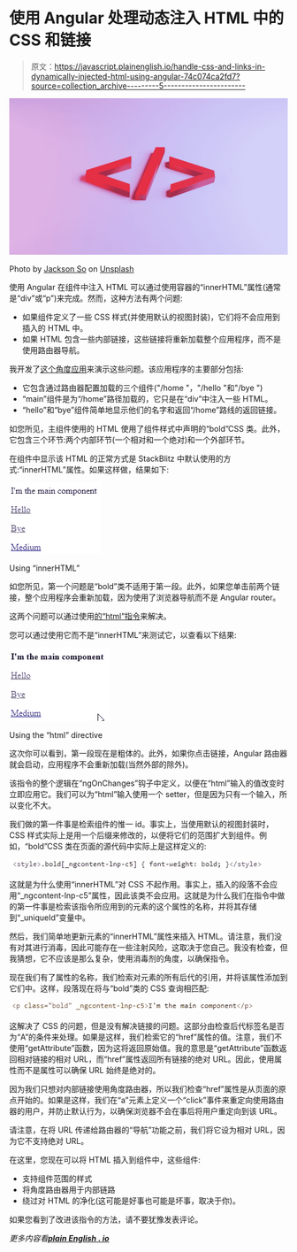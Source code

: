 # 使用 Angular 处理动态注入 HTML 中的 CSS 和链接

> 原文：<https://javascript.plainenglish.io/handle-css-and-links-in-dynamically-injected-html-using-angular-74c074ca2fd7?source=collection_archive---------5----------------------->

![](img/168182f09250e226e46176135b2f0704.png)

Photo by [Jackson So](https://unsplash.com/@jacksonsophat?utm_source=medium&utm_medium=referral) on [Unsplash](https://unsplash.com?utm_source=medium&utm_medium=referral)

使用 Angular 在组件中注入 HTML 可以通过使用容器的“innerHTML”属性(通常是“div”或“p”)来完成。然而，这种方法有两个问题:

*   如果组件定义了一些 CSS 样式(并使用默认的视图封装)，它们将不会应用到插入的 HTML 中。
*   如果 HTML 包含一些内部链接，这些链接将重新加载整个应用程序，而不是使用路由器导航。

我开发了[这个角度应用](https://stackblitz.com/edit/angular-rxe6rp)来演示这些问题。该应用程序的主要部分包括:

*   它包含通过路由器配置加载的三个组件("/home "，"/hello "和"/bye ")
*   “main”组件是为“/home”路径加载的，它只是在“div”中注入一些 HTML。
*   “hello”和“bye”组件简单地显示他们的名字和返回“/home”路线的返回链接。

如您所见，主组件使用的 HTML 使用了组件样式中声明的“bold”CSS 类。此外，它包含三个环节:两个内部环节(一个相对和一个绝对)和一个外部环节。

在组件中显示该 HTML 的正常方式是 StackBlitz 中默认使用的方式:“innerHTML”属性。如果这样做，结果如下:

![](img/cd886b0ab7d699d1faf623614ec42750.png)

Using “innerHTML”

如您所见，第一个问题是“bold”类不适用于第一段。此外，如果您单击前两个链接，整个应用程序会重新加载，因为使用了浏览器导航而不是 Angular router。

这两个问题可以通过使用[的“html”指令](https://stackblitz.com/edit/angular-rxe6rp?file=src%2Fapp%2Fhtml.directive.ts)来解决。

您可以通过使用它而不是“innerHTML”来测试它，以查看以下结果:

![](img/699c1047ef8abe856bbbec0fc3a2d027.png)

Using the “html” directive

这次你可以看到，第一段现在是粗体的。此外，如果你点击链接，Angular 路由器就会启动，应用程序不会重新加载(当然外部的除外)。

该指令的整个逻辑在“ngOnChanges”钩子中定义，以便在“html”输入的值改变时立即应用它。我们可以为“html”输入使用一个 setter，但是因为只有一个输入，所以变化不大。

我们做的第一件事是检索组件的惟一 id。事实上，当使用默认的视图封装时，CSS 样式实际上是用一个后缀来修改的，以便将它们的范围扩大到组件。例如，“bold”CSS 类在页面的源代码中实际上是这样定义的:

![](img/e62ec4b7caf82aa50a6446ca456f5b09.png)

这就是为什么使用“innerHTML”对 CSS 不起作用。事实上，插入的段落不会应用“_ngcontent-lnp-c5”属性，因此该类不会应用。这就是为什么我们在指令中做的第一件事是检索该指令所应用到的元素的这个属性的名称，并将其存储到“_uniqueId”变量中。

然后，我们简单地更新元素的“innerHTML”属性来插入 HTML。请注意，我们没有对其进行消毒，因此可能存在一些注射风险，这取决于您自己。我没有检查，但我猜想，它不应该是那么复杂，使用消毒剂的角度，以确保指令。

现在我们有了属性的名称，我们检索对元素的所有后代的引用，并将该属性添加到它们中。这样，段落现在将与“bold”类的 CSS 查询相匹配:

![](img/db943a0c3473d748f8338be3068b108c.png)

这解决了 CSS 的问题，但是没有解决链接的问题。这部分由检查后代标签名是否为“A”的条件来处理。如果是这样，我们检索它的“href”属性的值。注意，我们不使用“getAttribute”函数，因为这将返回原始值。我的意思是“getAttribute”函数返回相对链接的相对 URL，而“href”属性返回所有链接的绝对 URL。因此，使用属性而不是属性可以确保 URL 始终是绝对的。

因为我们只想对内部链接使用角度路由器，所以我们检查“href”属性是从页面的原点开始的。如果是这样，我们在“a”元素上定义一个“click”事件来重定向使用路由器的用户，并防止默认行为，以确保浏览器不会在事后将用户重定向到该 URL。

请注意，在将 URL 传递给路由器的“导航”功能之前，我们将它设为相对 URL，因为它不支持绝对 URL。

在这里，您现在可以将 HTML 插入到组件中，这些组件:

*   支持组件范围的样式
*   将角度路由器用于内部链路
*   绕过对 HTML 的净化(这可能是好事也可能是坏事，取决于你)。

如果您看到了改进该指令的方法，请不要犹豫发表评论。

*更多内容看*[***plain English . io***](http://plainenglish.io/)